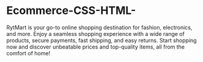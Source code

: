 # Ecommerce-CSS-HTML-
RytMart is your go-to online shopping destination for fashion, electronics, and more. Enjoy a seamless shopping experience with a wide range of products, secure payments, fast shipping, and easy returns. Start shopping now and discover unbeatable prices and top-quality items, all from the comfort of home!
